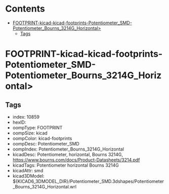 



Contents
========

* [FOOTPRINT-kicad-kicad-footprints-Potentiometer_SMD-Potentiometer_Bourns_3214G_Horizontal>](#footprint-kicad-kicad-footprints-potentiometer_smd-potentiometer_bourns_3214g_horizontal)
	* [Tags](#tags)

# FOOTPRINT-kicad-kicad-footprints-Potentiometer_SMD-Potentiometer_Bourns_3214G_Horizontal>

## Tags

- index: 10859
- hexID: 
- oompType: FOOTPRINT
- oompSize: kicad
- oompColor: kicad-footprints
- oompDesc: Potentiometer_SMD
- oompIndex: Potentiometer_Bourns_3214G_Horizontal
- kicadDesc: Potentiometer, horizontal, Bourns 3214G, https://www.bourns.com/docs/Product-Datasheets/3214.pdf
- kicadTags: Potentiometer horizontal Bourns 3214G
- kicadAttr: smd
- kicad3DModel: ${KICAD6_3DMODEL_DIR}/Potentiometer_SMD.3dshapes/Potentiometer_Bourns_3214G_Horizontal.wrl
